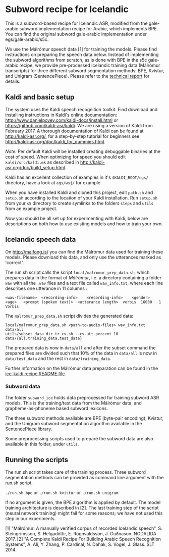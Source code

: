 # Subword recipe for Icelandic

This is a subword-based recipe for Icelandic ASR, modified from the gale-arabic subword implementation recipe for Arabic, which implements BPE. You can find the original subword gale-arabic implementation under egs/gale-arabic/s5c.

We use the Málrómur speech data [1] for training the models. Please find instructions on preparing the speech data below. Instead of implementing the subword algorithms from scratch, as is done with BPE in the s5c gale-arabic recipe, we provide pre-processed Icelandic training data (Málrómur transcripts) for three different subword segmentation methods: BPE, Kvistur, and Unigram (SentencePiece). Please refer to the [technical report](https://github.com/svanhviti16/subword-asr-icelandic/blob/master/s5/Subword_modelling_ASR_summer_2020.pdf) for details.

## Kaldi and basic setup

The system uses the Kaldi speech recognition toolkit. Find download and installing instructions in Kaldi's online documentation:
http://www.danielpovey.com/kaldi-docs/install.html or https://github.com/kaldi-asr/kaldi. We are using a version of Kaldi from February 2017.
A thorough documentation of Kaldi can be found at http://kaldi-asr.org/, for a step-by-step tutorial for beginners see http://kaldi-asr.org/doc/kaldi_for_dummies.html.

*Note:* Per default Kaldi will be installed creating debuggable binaries at the cost of speed. When optimizing for speed you should edit `kaldi/src/kaldi.mk` as described
in http://kaldi-asr.org/doc/build_setup.html.

Kaldi has an excellent collection of examples in it's `$KALDI_ROOT/egs/` directory, have a look at `egs/wsj/` for example.

When you have installed Kaldi and cloned this project, edit `path.sh` and `setup.sh` according to the location of your Kaldi installation.
Run `setup.sh` from your `s5` directory to create symlinks to the folders `steps` and `utils` from an example project. 

Now you should be all set up for experimenting with Kaldi, below are descriptions on both how to use existing models and how to train your own.

## Icelandic speech data

On http://malfong.is/ you can find the Málrómur data used for training these models. Please download this data, and only use the utterances marked as 'correct'.

The run.sh script calls the script `local/malromur_prep_data.sh`, which prepares data in the format of _Málrómur_, i.e. a directory containing a folder `wav` with all the `.wav` files and a text file called `wav_info.txt`, where each line describes one utterance in 11 columns :


	<wav-filename>	<recording-info>	<recording-info>	<gender>	<age>	<prompt (spoken text)>	<utterance length>	vorbis	16000	1	Vorbis


The `malromur_prep_data.sh` script divides the generated data:
 
	local/malromur_prep_data.sh <path-to-audio-files> wav_info.txt data/all
	utils/subset_data_dir_tr_cv.sh --cv-utt-percent 10 data/{all,training_data,test_data}

The prepared data is now in `data/all` and after the subset command the prepared files are divided such that 10% of the data in `data/all` is now in `data/test_data` and the rest in `data/training_data`.

Further information on the Málrómur data preparation can be found in the [ice-kaldi recipe README file](https://github.com/cadia-lvl/ice-asr/tree/master/ice-kaldi/s5).

### Subword data

The folder `subword_ice` holds data preprocessed for training subword ASR models. This is the training/test data from the Málrómur data, and grapheme-as-phoneme based subword lexicons.

The three subword methods available are BPE (byte-pair encoding), Kvistur, and the Unigram subword segmentation algorithm available in the SentencePiece library.

Some preprocessing scripts used to prepare the subword data are also available in this folder, under `utils`.

## Running the scripts
The run.sh script takes care of the training process. Three subword segmentation methods can be provided as command line argument with the run.sh script. 

`./run.sh bpe` or
`./run.sh kvistur` or
`./run.sh unigram`

If no argument is given, the BPE algorithm is applied by default. The model training architecture is described in [2].
The last training step of the script (neural network training) might fail for some reasons; we have not used this step in our experiments.

[1] "Málrómur: A manually verified corpus of recorded Icelandic speech", S. Steingrímsson, S. Helgadóttir, E. Rögnvaldsson, J. Guðnason. NODALIDA 2017.
[2] "A Complete Kaldi Recipe For Building Arabic Speech Recognition Systems", A. Ali, Y. Zhang, P. Cardinal, N. Dahak, S. Vogel, J. Glass. SLT 2014. 
